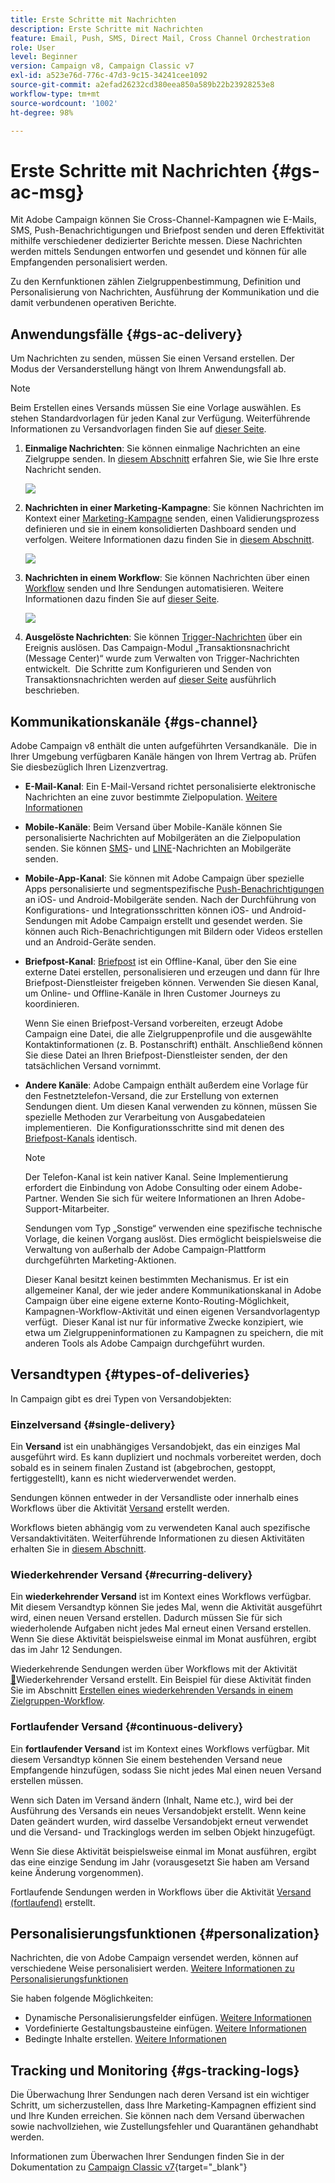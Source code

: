 ```yaml
---
title: Erste Schritte mit Nachrichten
description: Erste Schritte mit Nachrichten
feature: Email, Push, SMS, Direct Mail, Cross Channel Orchestration
role: User
level: Beginner
version: Campaign v8, Campaign Classic v7
exl-id: a523e76d-776c-47d3-9c15-34241cee1092
source-git-commit: a2efad26232cd380eea850a589b22b23928253e8
workflow-type: tm+mt
source-wordcount: '1002'
ht-degree: 98%

---
```


# Erste Schritte mit Nachrichten {#gs-ac-msg}

Mit Adobe Campaign können Sie Cross-Channel-Kampagnen wie E-Mails, SMS, Push-Benachrichtigungen und Briefpost senden und deren Effektivität mithilfe verschiedener dedizierter Berichte messen. Diese Nachrichten werden mittels Sendungen entworfen und gesendet und können für alle Empfangenden personalisiert werden.

Zu den Kernfunktionen zählen Zielgruppenbestimmung, Definition und Personalisierung von Nachrichten, Ausführung der Kommunikation und die damit verbundenen operativen Berichte.

## Anwendungsfälle {#gs-ac-delivery}

Um Nachrichten zu senden, müssen Sie einen Versand erstellen. Der Modus der Versanderstellung hängt von Ihrem Anwendungsfall ab.

>[!NOTE]
>
>Beim Erstellen eines Versands müssen Sie eine Vorlage auswählen. Es stehen Standardvorlagen für jeden Kanal zur Verfügung. Weiterführende Informationen zu Versandvorlagen finden Sie auf [dieser Seite](../send/create-templates.md).

1. **Einmalige Nachrichten**: Sie können einmalige Nachrichten an eine Zielgruppe senden. In [diesem Abschnitt](create-message.md) erfahren Sie, wie Sie Ihre erste Nachricht senden.

   ![](assets/send-email.png)

1. **Nachrichten in einer Marketing-Kampagne**: Sie können Nachrichten im Kontext einer [Marketing-Kampagne](campaigns.md) senden, einen Validierungsprozess definieren und sie in einem konsolidierten Dashboard senden und verfolgen. Weitere Informationen dazu finden Sie in [diesem Abschnitt](../../automation/campaigns/marketing-campaign-deliveries.md).

   ![](assets/deliveries-in-a-campaign.png)

1. **Nachrichten in einem Workflow**: Sie können Nachrichten über einen [Workflow](../config/workflows.md) senden und Ihre Sendungen automatisieren. Weitere Informationen dazu finden Sie auf [dieser Seite](../../automation/workflow/delivery.md).

   ![](assets/send-in-a-wf.png)

1. **Ausgelöste Nachrichten**: Sie können [Trigger-Nachrichten](../send/transactional.md) über ein Ereignis auslösen. Das Campaign-Modul „Transaktionsnachricht (Message Center)“ wurde zum Verwalten von Trigger-Nachrichten entwickelt.  Die Schritte zum Konfigurieren und Senden von Transaktionsnachrichten werden auf [dieser Seite](../send/transactional.md) ausführlich beschrieben.

## Kommunikationskanäle {#gs-channel}

Adobe Campaign v8 enthält die unten aufgeführten Versandkanäle.  Die in Ihrer Umgebung verfügbaren Kanäle hängen von Ihrem Vertrag ab. Prüfen Sie diesbezüglich Ihren Lizenzvertrag.

* **E-Mail-Kanal**: Ein E-Mail-Versand richtet personalisierte elektronische Nachrichten an eine zuvor bestimmte Zielpopulation. [Weitere Informationen](../send/email.md)

* **Mobile-Kanäle**: Beim Versand über Mobile-Kanäle können Sie personalisierte Nachrichten auf Mobilgeräten an die Zielpopulation senden. Sie können [SMS](../send/sms/sms.md)- und [LINE](../send/line.md)-Nachrichten an Mobilgeräte senden.

* **Mobile-App-Kanal**: Sie können mit Adobe Campaign über spezielle Apps personalisierte und segmentspezifische [Push-Benachrichtigungen](../send/push.md) an iOS- und Android-Mobilgeräte senden. Nach der Durchführung von Konfigurations- und Integrationsschritten können iOS- und Android-Sendungen mit Adobe Campaign erstellt und gesendet werden. Sie können auch Rich-Benachrichtigungen mit Bildern oder Videos erstellen und an Android-Geräte senden.

* **Briefpost-Kanal**: [Briefpost](../send/direct-mail.md) ist ein Offline-Kanal, über den Sie eine externe Datei erstellen, personalisieren und erzeugen und dann für Ihre Briefpost-Dienstleister freigeben können. Verwenden Sie diesen Kanal, um Online- und Offline-Kanäle in Ihren Customer Journeys zu koordinieren.

  Wenn Sie einen Briefpost-Versand vorbereiten, erzeugt Adobe Campaign eine Datei, die alle Zielgruppenprofile und die ausgewählte Kontaktinformationen (z. B. Postanschrift) enthält. Anschließend können Sie diese Datei an Ihren Briefpost-Dienstleister senden, der den tatsächlichen Versand vornimmt.


* **Andere Kanäle**: Adobe Campaign enthält außerdem eine Vorlage für den Festnetztelefon-Versand, die zur Erstellung von externen Sendungen dient. Um diesen Kanal verwenden zu können, müssen Sie spezielle Methoden zur Verarbeitung von Ausgabedateien implementieren.  Die Konfigurationsschritte sind mit denen des [Briefpost-Kanals](../send/direct-mail.md) identisch.

  >[!NOTE]
  >
  >Der Telefon-Kanal ist kein nativer Kanal. Seine Implementierung erfordert die Einbindung von Adobe Consulting oder einem Adobe-Partner. Wenden Sie sich für weitere Informationen an Ihren Adobe-Support-Mitarbeiter.

  Sendungen vom Typ „Sonstige“ verwenden eine spezifische technische Vorlage, die keinen Vorgang auslöst. Dies ermöglicht beispielsweise die Verwaltung von außerhalb der Adobe Campaign-Plattform durchgeführten Marketing-Aktionen.

  Dieser Kanal besitzt keinen bestimmten Mechanismus. Er ist ein allgemeiner Kanal, der wie jeder andere Kommunikationskanal in Adobe Campaign über eine eigene externe Konto-Routing-Möglichkeit, Kampagnen-Workflow-Aktivität und einen eigenen Versandvorlagentyp verfügt.  Dieser Kanal ist nur für informative Zwecke konzipiert, wie etwa um Zielgruppeninformationen zu Kampagnen zu speichern, die mit anderen Tools als Adobe Campaign durchgeführt wurden.

## Versandtypen {#types-of-deliveries}

In Campaign gibt es drei Typen von Versandobjekten:

### Einzelversand {#single-delivery}

Ein **Versand** ist ein unabhängiges Versandobjekt, das ein einziges Mal ausgeführt wird. Es kann dupliziert und nochmals vorbereitet werden, doch sobald es in seinem finalen Zustand ist (abgebrochen, gestoppt, fertiggestellt), kann es nicht wiederverwendet werden.

Sendungen können entweder in der Versandliste oder innerhalb eines Workflows über die Aktivität [Versand](../../automation/workflow/delivery.md) erstellt werden.

Workflows bieten abhängig vom zu verwendeten Kanal auch spezifische Versandaktivitäten. Weiterführende Informationen zu diesen Aktivitäten erhalten Sie in [diesem Abschnitt](../../automation/workflow/cross-channel-deliveries.md).

### Wiederkehrender Versand {#recurring-delivery}

Ein **wiederkehrender Versand** ist im Kontext eines Workflows verfügbar. Mit diesem Versandtyp können Sie jedes Mal, wenn die Aktivität ausgeführt wird, einen neuen Versand erstellen. Dadurch müssen Sie für sich wiederholende Aufgaben nicht jedes Mal erneut einen Versand erstellen.  Wenn Sie diese Aktivität beispielsweise einmal im Monat ausführen, ergibt das im Jahr 12 Sendungen.

Wiederkehrende Sendungen werden über Workflows mit der Aktivität [&#128279;](../../automation/workflow/recurring-delivery.md)Wiederkehrender Versand erstellt. Ein Beispiel für diese Aktivität finden Sie im Abschnitt [Erstellen eines wiederkehrenden Versands in einem Zielgruppen-Workflow](../../automation/workflow/send-a-birthday-email.md).

### Fortlaufender Versand {#continuous-delivery}

Ein **fortlaufender Versand** ist im Kontext eines Workflows verfügbar. Mit diesem Versandtyp können Sie einem bestehenden Versand neue Empfangende hinzufügen, sodass Sie nicht jedes Mal einen neuen Versand erstellen müssen.

Wenn sich Daten im Versand ändern (Inhalt, Name etc.), wird bei der Ausführung des Versands ein neues Versandobjekt erstellt. Wenn keine Daten geändert wurden, wird dasselbe Versandobjekt erneut verwendet und die Versand- und Trackinglogs werden im selben Objekt hinzugefügt.

Wenn Sie diese Aktivität beispielsweise einmal im Monat ausführen, ergibt das eine einzige Sendung im Jahr (vorausgesetzt Sie haben am Versand keine Änderung vorgenommen).

Fortlaufende Sendungen werden in Workflows über die Aktivität [Versand (fortlaufend)](../../automation/workflow/continuous-delivery.md) erstellt.

## Personalisierungsfunktionen {#personalization}

Nachrichten, die von Adobe Campaign versendet werden, können auf verschiedene Weise personalisiert werden. [Weitere Informationen zu Personalisierungsfunktionen](../send/personalize.md)

Sie haben folgende Möglichkeiten:

* Dynamische Personalisierungsfelder einfügen. [Weitere Informationen](../send/personalization-fields.md)
* Vordefinierte Gestaltungsbausteine einfügen. [Weitere Informationen](../send/personalization-blocks.md)
* Bedingte Inhalte erstellen. [Weitere Informationen](../send/conditions.md)


## Tracking und Monitoring {#gs-tracking-logs}

Die Überwachung Ihrer Sendungen nach deren Versand ist ein wichtiger Schritt, um sicherzustellen, dass Ihre Marketing-Kampagnen effizient sind und Ihre Kunden erreichen. Sie können nach dem Versand überwachen sowie nachvollziehen, wie Zustellungsfehler und Quarantänen gehandhabt werden.

Informationen zum Überwachen Ihrer Sendungen finden Sie in der Dokumentation zu [Campaign Classic v7](https://experienceleague.adobe.com/docs/campaign-classic/using/sending-messages/monitoring-deliveries/about-delivery-monitoring.html?lang=de#sending-messages){target="_blank"}

